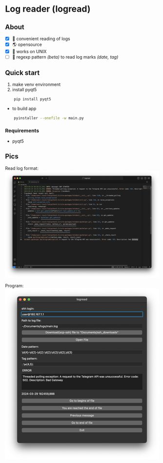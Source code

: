 # Log reader (logread)
## About
- [x] 📝 convenient reading of logs
- [x] 🌎 opensource
- [x] 🐧 works on UNIX
- [ ] 🟰 regexp pattern *(beta)* to read log marks *(date, tag)*

## Quick start
1. make venv environment
2. install pyqt5
``` bash
    pip install pyqt5
```
- to build app
``` bash
    pyinstaller --onefile -w main.py
```
### Requirements
- pyqt5
  
## Pics
Read log format:
![xxx](pics/image-1.png)

Program:
![xxx](image.png)